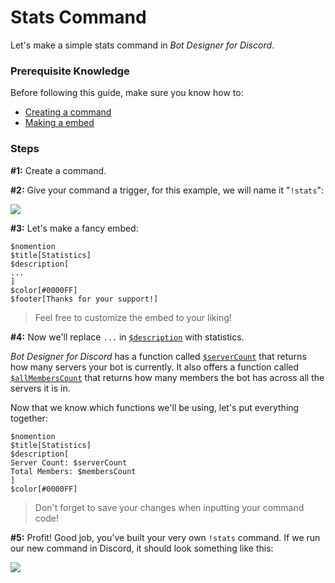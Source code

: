 # Stats Command
Let's make a simple stats command in *Bot Designer for Discord*.

### Prerequisite Knowledge
Before following this guide, make sure you know how to:
- [Creating a command](/src/beginner/creatingCommands.md)
- [Making a embed](/src/resources/embeds.md)

### Steps
**#1:** Create a command.

**#2:** Give your command a trigger, for this example, we will name it "`!stats`":

![](https://user-images.githubusercontent.com/69215413/145683276-b3faa942-beff-4259-aa97-c3af9a3ad081.png)

**#3:** Let's make a fancy embed:
```
$nomention
$title[Statistics]
$description[
...
]
$color[#0000FF]
$footer[Thanks for your support!]
```
> Feel free to customize the embed to your liking!

**#4:** Now we'll replace `...` in [`$description`](/src/bdscript/description.md) with statistics.

*Bot Designer for Discord* has a function called [`$serverCount`](/src/bdscript/serverCount.md) that returns how many servers your bot is currently. It also offers a function called [`$allMembersCount`](/src/bdscript/allMembersCount.md) that returns how many members the bot has across all the servers it is in.

Now that we know which functions we'll be using, let's put everything together:
```
$nomention
$title[Statistics]
$description[
Server Count: $serverCount
Total Members: $membersCount
]
$color[#0000FF]
```
> Don't forget to save your changes when inputting your command code!


**#5:** Profit! Good job, you've built your very own `!stats` command. If we run our new command in Discord, it should look something like this:

![](https://user-images.githubusercontent.com/69215413/145683743-3bc4599a-00b8-4121-b59f-c16298ef7733.png)